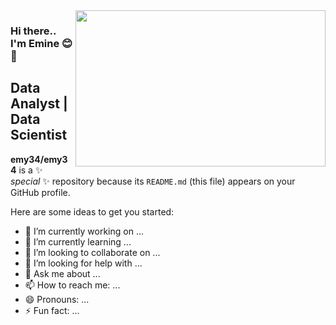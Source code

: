 <img src="https://media.giphy.com/media/xT9C25UNTwfZuk85WP/giphy.gif" align="right" width="400" height="250">

### Hi there.. I'm Emine :blush: 👋

## Data Analyst | Data Scientist


**emy34/emy34** is a ✨ _special_ ✨ repository because its `README.md` (this file) appears on your GitHub profile.

Here are some ideas to get you started:

- 🔭 I’m currently working on ...
- 🌱 I’m currently learning ...
- 👯 I’m looking to collaborate on ...
- 🤔 I’m looking for help with ...
- 💬 Ask me about ...
- 📫 How to reach me: ...
- 😄 Pronouns: ...
- ⚡ Fun fact: ...
